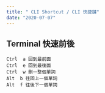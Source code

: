 ```yaml
---
title: " CLI Shortcut / CLI 快捷鍵"
date: "2020-07-07"
---
```


## Terminal 快速前後
```
Ctrl  a 回到最前面
Ctrl  e 回到最後面
Ctrl  w 刪一整個單詞
Alt  b 往回上一個單詞
Alt  f 往後下一個單詞
```